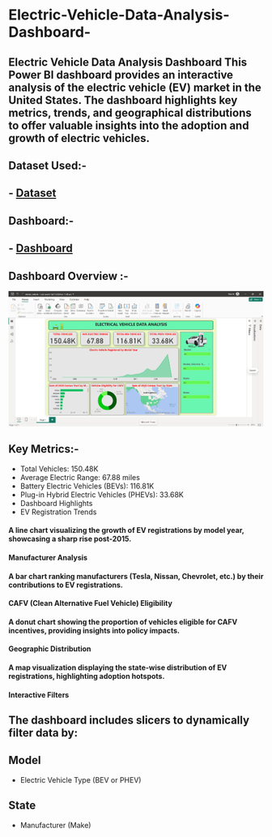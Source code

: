 # Electric-Vehicle-Data-Analysis-Dashboard-
## Electric Vehicle Data Analysis Dashboard This Power BI dashboard provides an interactive analysis of the electric vehicle (EV) market in the United States. The dashboard highlights key metrics, trends, and geographical distributions to offer valuable insights into the adoption and growth of electric vehicles.

## Dataset Used:-
## - <a href="https://github.com/darshan-masane/Electric-Vehicle-Data-Analysis-Dashboard-/blob/main/Electric_Vehicle_Population_Data.zip">Dataset</a>

## Dashboard:-
## - <a href='https://github.com/darshan-masane/Electric-Vehicle-Data-Analysis-Dashboard-/blob/main/Screenshot%202024-11-21%20113003.png'>Dashboard</a>
## Dashboard Overview :-
![Screenshot 2024-11-01 120048.](https://github.com/darshan-masane/Electric-Vehicle-Data-Analysis-Dashboard-/blob/main/Screenshot%202024-11-21%20113003.png)
## Key Metrics:-
- Total Vehicles: 150.48K
- Average Electric Range: 67.88 miles
- Battery Electric Vehicles (BEVs): 116.81K
- Plug-in Hybrid Electric Vehicles (PHEVs): 33.68K
- Dashboard Highlights
- EV Registration Trends

#### A line chart visualizing the growth of EV registrations by model year, showcasing a sharp rise post-2015.
#### Manufacturer Analysis

#### A bar chart ranking manufacturers (Tesla, Nissan, Chevrolet, etc.) by their contributions to EV registrations.
#### CAFV (Clean Alternative Fuel Vehicle) Eligibility

#### A donut chart showing the proportion of vehicles eligible for CAFV incentives, providing insights into policy impacts.
#### Geographic Distribution

#### A map visualization displaying the state-wise distribution of EV registrations, highlighting adoption hotspots.
#### Interactive Filters
## The dashboard includes slicers to dynamically filter data by:

## Model
- Electric Vehicle Type (BEV or PHEV)
## State
- Manufacturer (Make)
